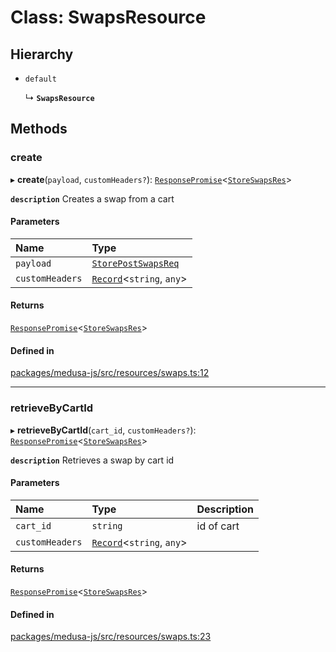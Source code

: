 # Class: SwapsResource

## Hierarchy

- `default`

  ↳ **`SwapsResource`**

## Methods

### create

▸ **create**(`payload`, `customHeaders?`): [`ResponsePromise`](../modules/internal.md#responsepromise)<[`StoreSwapsRes`](../modules/internal.md#storeswapsres)\>

**`description`** Creates a swap from a cart

#### Parameters

| Name | Type |
| :------ | :------ |
| `payload` | [`StorePostSwapsReq`](internal.StorePostSwapsReq.md) |
| `customHeaders` | [`Record`](../modules/internal.md#record)<`string`, `any`\> |

#### Returns

[`ResponsePromise`](../modules/internal.md#responsepromise)<[`StoreSwapsRes`](../modules/internal.md#storeswapsres)\>

#### Defined in

[packages/medusa-js/src/resources/swaps.ts:12](https://github.com/medusajs/medusa/blob/2eb2126f/packages/medusa-js/src/resources/swaps.ts#L12)

___

### retrieveByCartId

▸ **retrieveByCartId**(`cart_id`, `customHeaders?`): [`ResponsePromise`](../modules/internal.md#responsepromise)<[`StoreSwapsRes`](../modules/internal.md#storeswapsres)\>

**`description`** Retrieves a swap by cart id

#### Parameters

| Name | Type | Description |
| :------ | :------ | :------ |
| `cart_id` | `string` | id of cart |
| `customHeaders` | [`Record`](../modules/internal.md#record)<`string`, `any`\> |  |

#### Returns

[`ResponsePromise`](../modules/internal.md#responsepromise)<[`StoreSwapsRes`](../modules/internal.md#storeswapsres)\>

#### Defined in

[packages/medusa-js/src/resources/swaps.ts:23](https://github.com/medusajs/medusa/blob/2eb2126f/packages/medusa-js/src/resources/swaps.ts#L23)
